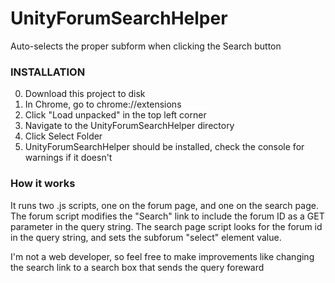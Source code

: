 # UnityForumSearchHelper
Auto-selects the proper subform when clicking the Search button

<h3>INSTALLATION</h3>

0) Download this project to disk
1) In Chrome, go to chrome://extensions
2) Click "Load unpacked" in the top left corner
3) Navigate to the UnityForumSearchHelper directory
4) Click Select Folder 
5) UnityForumSearchHelper should be installed, check the console for warnings if it doesn't

<h3>How it works</h3>

It runs two .js scripts, one on the forum page, and one on the search page. 
The forum script modifies the "Search" link to include the forum ID as a GET parameter in the query string.
The search page script looks for the forum id in the query string, and sets the subforum "select" element value. 

I'm not a web developer, so feel free to make improvements like changing the search link to a search box that sends the query foreward
